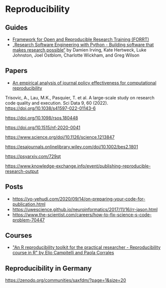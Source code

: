 # Reproducibility

## Guides

- [Framework for Open and Reproducible Research Training (FORRT)](https://forrt.org)
- [„Research Software Engineering with Python - Building software that makes research possible“](https://merely-useful.tech/py-rse/) by Damien Irving, Kate Hertweck, Luke Johnston, Joel Ostblom, Charlotte Wickham, and Greg Wilson

## Papers

- [An empirical analysis of journal policy effectiveness for computational reproducibility](https://doi.org/10.1073/pnas.1708290115)

Trisovic, A., Lau, M.K., Pasquier, T. et al. A large-scale study on research code quality and execution. Sci Data 9, 60 (2022). https://doi.org/10.1038/s41597-022-01143-6

https://doi.org/10.1098/rsos.180448

https://doi.org/10.1515/nf-2020-0041

https://www.science.org/doi/10.1126/science.1213847

https://esajournals.onlinelibrary.wiley.com/doi/10.1002/bes2.1801

https://psyarxiv.com/729qt

https://www.knowledge-exchange.info/event/publishing-reproducible-research-output

## Posts

- https://yo-yehudi.com/2020/09/14/on-preparing-your-code-for-publication.html
-  https://uwescience.github.io/neuroinformatics/2017/11/16/rr-jason.html
- https://www.the-scientist.com/careers/how-to-fix-science-s-code-problem-70447

## Courses

- ["An R reproducibility toolkit for the practical researcher - Reproducibility course in R" by Elio Campitelli and Paola Corrales](https://eliocamp.github.io/reproducibility-with-r/)

## Reproducibility in Germany

 https://zenodo.org/communities/saxfdm/?page=1&size=20
